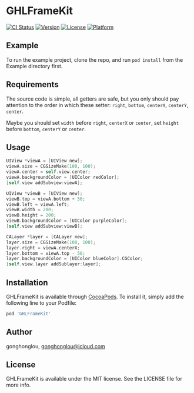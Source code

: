 # GHLFrameKit

[![CI Status](https://img.shields.io/travis/gonghonglou/GHLFrameKit.svg?style=flat)](https://travis-ci.org/gonghonglou/GHLFrameKit)
[![Version](https://img.shields.io/cocoapods/v/GHLFrameKit.svg?style=flat)](https://cocoapods.org/pods/GHLFrameKit)
[![License](https://img.shields.io/cocoapods/l/GHLFrameKit.svg?style=flat)](https://cocoapods.org/pods/GHLFrameKit)
[![Platform](https://img.shields.io/cocoapods/p/GHLFrameKit.svg?style=flat)](https://cocoapods.org/pods/GHLFrameKit)

## Example

To run the example project, clone the repo, and run `pod install` from the Example directory first.

## Requirements

The source code is simple, all getters are safe, but you only should pay attention to the order in which these setter: `right`, `bottom`, `centerX`, `centerY`, `center`.

Maybe you should set `width` before `right`, `centerX` or `center`, set `height` before `bottom`, `centerY` or `center`.

## Usage

```objective-c
UIView *viewA = [UIView new];
viewA.size = CGSizeMake(100, 100);
viewA.center = self.view.center;
viewA.backgroundColor = [UIColor redColor];
[self.view addSubview:viewA];

UIView *viewB = [UIView new];
viewB.top = viewA.bottom + 50;
viewB.left = viewA.left;
viewB.width = 200;
viewB.height = 200;
viewB.backgroundColor = [UIColor purpleColor];
[self.view addSubview:viewB];

CALayer *layer = [CALayer new];
layer.size = CGSizeMake(100, 100);
layer.right = viewA.centerX;
layer.bottom = viewA.top - 50;
layer.backgroundColor = [UIColor blueColor].CGColor;
[self.view.layer addSublayer:layer];
```


## Installation

GHLFrameKit is available through [CocoaPods](https://cocoapods.org). To install
it, simply add the following line to your Podfile:

```ruby
pod 'GHLFrameKit'
```

## Author

gonghonglou, gonghonglou@icloud.com

## License

GHLFrameKit is available under the MIT license. See the LICENSE file for more info.


